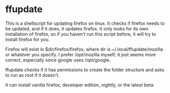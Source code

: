 # ffupdate
This is a shellscript for updating firefox on linux.
It checks if firefox needs to be updated, and if it does, it updates firefox. It only looks for its own installation of firefox, so if you haven't run this script before, it will try to install firefox for you.

Firefox will exist in $dir/firefox/firefox, where dir is ~/.local/ffupdate/mozilla or whatever you specify. I prefer /opt/mozilla myself; it just seems more correct, especially since google uses /opt/google.

ffupdate checks if it has permissions to create the folder structure and asks to run as root if it doesn't.

It can install vanilla firefox, developer edition, nightly, or the latest beta.
